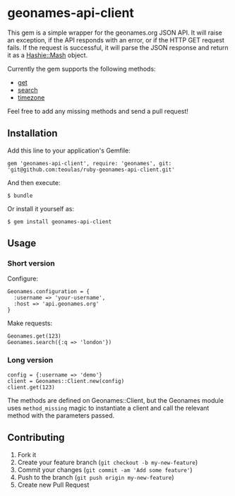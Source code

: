 # geonames-api-client

This gem is a simple wrapper for the geonames.org JSON API. It will raise an
exception, if the API responds with an error, or if the HTTP GET request fails.
If the request is successful, it will parse the JSON response and return it as
a [Hashie::Mash](https://github.com/intridea/hashie#mash) object.

Currently the gem supports the following methods:

- [get](http://www.geonames.org/export/web-services.html#get)
- [search](http://www.geonames.org/export/geonames-search.html)
- [timezone](http://www.geonames.org/export/web-services.html#timezone)

Feel free to add any missing methods and send a pull request!

## Installation

Add this line to your application's Gemfile:

    gem 'geonames-api-client', require: 'geonames', git: 'git@github.com:teoulas/ruby-geonames-api-client.git'

And then execute:

    $ bundle

Or install it yourself as:

    $ gem install geonames-api-client

## Usage

### Short version

Configure:
```
Geonames.configuration = {
  :username => 'your-username',
  :host => 'api.geonames.org'
}
```
Make requests:
```
Geonames.get(123)
Geonames.search({:q => 'london'})
```

### Long version

```
config = {:username => 'demo'}
client = Geonames::Client.new(config)
client.get(123)
```

The methods are defined on Geonames::Client, but the Geonames module uses
`method_missing` magic to instantiate a client and call the relevant method
with the parameters passed.

## Contributing

1. Fork it
2. Create your feature branch (`git checkout -b my-new-feature`)
3. Commit your changes (`git commit -am 'Add some feature'`)
4. Push to the branch (`git push origin my-new-feature`)
5. Create new Pull Request
